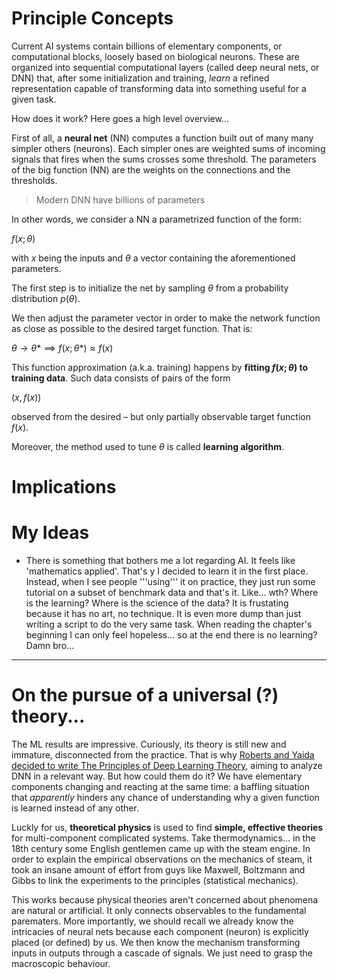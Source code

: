 # Principle Concepts

Current AI systems contain billions of elementary components, or computational blocks, loosely based on biological neurons. These are organized into sequential computational layers (called deep neural nets, or DNN) that, after some initialization and training, _learn_ a refined representation capable of transforming data into something useful for a given task.

How does it work? Here goes a high level overview...

First of all, a **neural net** (NN) computes a function built out of many many simpler others (neurons). Each simpler ones are weighted sums of incoming signals that fires when the sums crosses some threshold. The parameters of the big function (NN) are the weights on the connections and the thresholds. 

> Modern DNN have billions of parameters 

In other words, we consider a NN a parametrized function of the form:

$f(x;\theta)$

with $x$ being the inputs and $\theta$ a vector containing the aforementioned parameters.

The first step is to initialize the net by sampling $\theta$ from a probability distribution $p(\theta)$.

We then adjust the parameter vector in order to make the network function as close as possible to the desired target function. That is:

$\theta \rightarrow \theta\ast \implies f(x;\theta\ast) \approx f(x)$ 

This function approximation (a.k.a. training) happens by **fitting $f(x;\theta)$ to training data**. Such data consists of pairs of the form

$(x,f(x))$

observed from the desired – but only partially observable target function $f(x)$.

Moreover, the method used to tune $\theta$ is called **learning algorithm**.

# Implications


# My Ideas

- There is something that bothers me a lot regarding AI. It feels like 'mathematics applied'. That's y I decided to learn it in the first place. Instead, when I see people '''using''' it on practice, they just run some tutorial on a subset of benchmark data and that's it. Like... wth? Where is the learning? Where is the science of the data? It is frustating because it has no art, no technique. It is even more dump than just writing a script to do the very same task. When reading the chapter's beginning I can only feel hopeless... so at the end there is no learning? Damn bro...

---

# On the pursue of a universal (?) theory...


The ML results are impressive. Curiously, its theory is still new and immature, disconnected from the practice. That is why [Roberts and Yaida decided to write The Principles of Deep Learning Theory](https://arxiv.org/pdf/2106.10165.pdf), aiming to analyze DNN in a relevant way. But how could them do it? We have elementary components changing and reacting at the same time: a baffling situation that _apparently_ hinders any chance of understanding why a given function is learned instead of any other.

Luckly for us, **theoretical physics** is used to find **simple, effective theories** for multi-component complicated systems. Take thermodynamics... in the 18th century some English gentlemen came up with the steam engine. In order to explain the empirical observations on the mechanics of steam, it took an insane amount of effort from guys like Maxwell, Boltzmann and Gibbs to link the experiments to the principles (statistical mechanics).

This works because physical theories aren't concerned about phenomena are natural or artificial. It only connects observables to the fundamental parematers. 
More importantly, we should recall we already know the intricacies of neural nets because each component (neuron) is explicitly placed (or defined) by us. We then know the mechanism transforming inputs in outputs through a cascade of signals. We just need to  grasp the macroscopic behaviour.